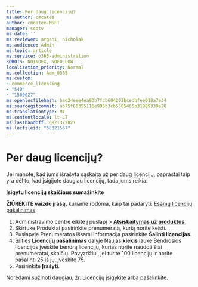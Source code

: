 ```yaml
---
title: Per daug licencijų?
ms.author: cmcatee
author: cmcatee-MSFT
manager: scotv
ms.date: ''
ms.reviewer: argani, nicholak
ms.audience: Admin
ms.topic: article
ms.service: o365-administration
ROBOTS: NOINDEX, NOFOLLOW
localization_priority: Normal
ms.collection: Adm_O365
ms.custom:
- commerce_licensing
- "540"
- "1500027"
ms.openlocfilehash: bad24eee4ea93b7fcb604202bcedbfee018a7e34
ms.sourcegitcommit: ab75f66355116e995b3cb5505465b31989339e28
ms.translationtype: MT
ms.contentlocale: lt-LT
ms.lasthandoff: 08/13/2021
ms.locfileid: "58321567"
---
```

# <a name="too-many-licenses"></a>Per daug licencijų?

Jei manote, kad jums išrašyta sąskaita už per daug licencijų, paprastai taip yra dėl to, kad įsigijote daugiau licencijų, tada jums reikia.
  
**Įsigytų licencijų skaičiaus sumažinkite**

**ŽIŪRĖKITE vaizdo įrašą,** kuriame rodoma, kaip tai padaryti: [Esamų licencijų pašalinimas](https://go.microsoft.com/fwlink/p/?linkid=2154938)
  
1. Administravimo centre eikite į  puslapį \> **[Atsiskaitymas už produktus.](https://go.microsoft.com/fwlink/p/?linkid=842054)**
2. Skirtuke  Produktai pasirinkite prenumeratą, kurią norite keisti.
3. Puslapyje Prenumeratos išsami informacija pasirinkite **Šalinti licencijas**.
4. Srities **Licencijų pašalinimas** dalyje Naujas  **kiekis** lauke Bendrosios licencijos įveskite bendrą licencijų, kurias norite naudoti šiai prenumeratai, skaičių. Pavyzdžiui, jei turite 100 licencijų ir norite pašalinti 25 iš jų, įveskite 75.
5. Pasirinkite **Įrašyti**.

Norėdami sužinoti daugiau, [žr. Licencijų įsigykite arba pašalinkite](https://docs.microsoft.com/microsoft-365/commerce/licenses/buy-licenses).